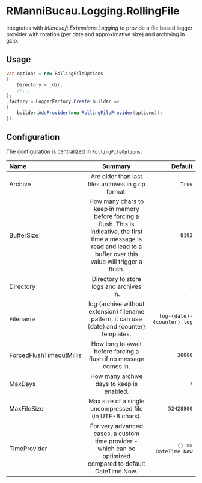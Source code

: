 # RManniBucau.Logging.RollingFile

Integrates with _Microsoft.Extensions.Logging_ to provide a file based logger provider with rotation (per date and approximative size) and archiving in gzip.

## Usage

```cs
var options = new RollingFileOptions
{
    Directory = _dir,
    //...
};
_factory = LoggerFactory.Create(builder =>
{
    builder.AddProvider(new RollingFileProvider(options));
});
```

## Configuration

The configuration is centralized in `RollingFileOptions`:

<!-- regenerated with "dotnet run --project RManniBucau.Logging.RollingFile.Build/" -->
<!-- Start Generated Content -->
Name | Summary | Default
| :----- | :----: | -----:
Archive | Are older than last files archives in gzip format. | `True`
BufferSize | How many chars to keep in memory before forcing a flush.             This is indicative, the first time a message is read and lead to a buffer over this value will trigger a flush. | `8192`
Directory | Directory to store logs and archives in. | `.`
Filename | log (archive without extension) filename pattern, it can use {date} and {counter} templates. | `log-{date}-{counter}.log`
ForcedFlushTimeoutMillis | How long to await before forcing a flush if no message comes in. | `30000`
MaxDays | How many archive days to keep is enabled. | `7`
MaxFileSize | Max size of a single uncompressed file (in UTF-8 chars). | `52428800`
TimeProvider | For very advanced cases, a custom time provider - which can be optimized compared to default DateTime.Now. | `() => DateTime.Now`
<!-- End Generated Content -->
